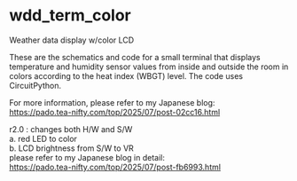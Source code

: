 # wdd_term_color
Weather data display w/color LCD

These are the schematics and code for a small terminal that displays temperature and humidity sensor values from inside and outside the room in colors according to the heat index (WBGT) level. The code uses CircuitPython.

For more information, please refer to my Japanese blog:<br />
https://pado.tea-nifty.com/top/2025/07/post-02cc16.html

r2.0 : changes both H/W and S/W<br />
a. red LED to color<br />
b. LCD brightness from S/W to VR<br />
please refer to my Japanese blog in detail:<br />
https://pado.tea-nifty.com/top/2025/07/post-fb6993.html

